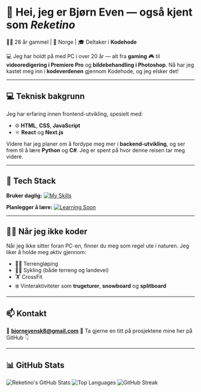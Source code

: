 # 👋 Hei, jeg er Bjørn Even — også kjent som *Reketino*

👨‍💻 28 år gammel | 📍 Norge | 🎓 Deltaker i **Kodehode**

💻 Jeg har holdt på med PC i over 20 år — alt fra **gaming** 🎮 til **videoredigering i Premiere Pro** og **bildebehandling i Photoshop**.
Nå har jeg kastet meg inn i **kodeverdenen** gjennom Kodehode, og jeg elsker det!

---

## 💻 Teknisk bakgrunn

Jeg har erfaring innen frontend-utvikling, spesielt med:

* 🌐 **HTML**, **CSS**, **JavaScript**
* ⚛️ **React** og **Next.js**

Videre har jeg planer om å fordype meg mer i **backend-utvikling**, og ser frem til å lære **Python** og **C#**.
Jeg er spent på hvor denne reisen tar meg videre.

---

## 🧠 Tech Stack

**Bruker daglig:**
[![My Skills](https://skillicons.dev/icons?i=html,css,js,react,nextjs,vscode,git,github,figma,photoshop,premierepro)](https://skillicons.dev)

**Planlegger å lære:**
[![Learning Soon](https://skillicons.dev/icons?i=python,cs)](https://skillicons.dev)

---

## 🏋️‍♂️ Når jeg ikke koder

Når jeg ikke sitter foran PC-en, finner du meg som regel ute i naturen. Jeg liker å holde meg aktiv gjennom:

* 🏃‍♂️ Terrengløping
* 🚴‍♂️ Sykling (både terreng og landevei)
* 🏋️ CrossFit
* ❄️ Vinteraktiviteter som **trugeturer**, **snowboard** og **splitboard**

---

## 📫 Kontakt

📧 **[bjornevensk8@gmail.com](mailto:bjornevensk8@gmail.com)**
🔗 Ta gjerne en titt på prosjektene mine her på GitHub 👇

---

## 📊 GitHub Stats

![Reketino's GitHub Stats](https://github-readme-stats.vercel.app/api?username=Reketino\&show_icons=true\&theme=tokyonight)
![Top Languages](https://github-readme-stats.vercel.app/api/top-langs/?username=Reketino\&layout=compact\&theme=tokyonight)
![GitHub Streak](https://streak-stats.demolab.com?user=Reketino\&theme=tokyonight\&hide_border=true)


